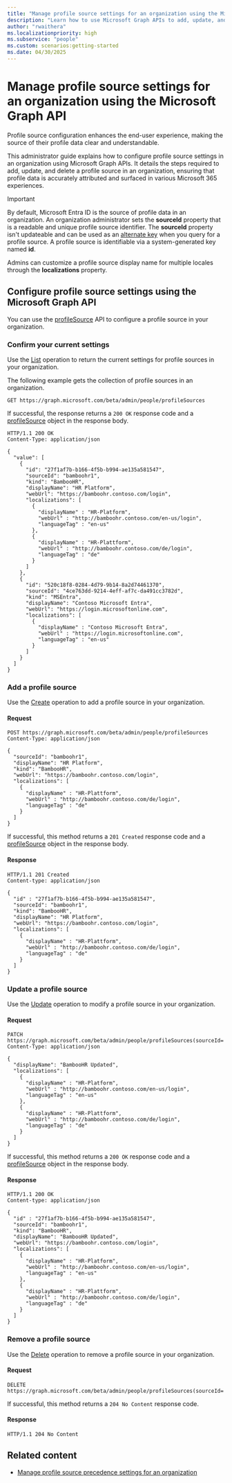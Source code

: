 ```yaml
---
title: "Manage profile source settings for an organization using the Microsoft Graph API"
description: "Learn how to use Microsoft Graph APIs to add, update, and delete settings that manage profile sources in an organization."
author: "rwaithera"
ms.localizationpriority: high
ms.subservice: "people"
ms.custom: scenarios:getting-started
ms.date: 04/30/2025
---
```


# Manage profile source settings for an organization using the Microsoft Graph API

Profile source configuration enhances the end-user experience, making the source of their profile data clear and understandable.

This administrator guide explains how to configure profile source settings in an organization using Microsoft Graph APIs. It details the steps required to add, update, and delete a profile source in an organization, ensuring that profile data is accurately attributed and surfaced in various Microsoft 365 experiences.

> [!IMPORTANT]
> By default, Microsoft Entra ID is the source of profile data in an organization.
> An organization administrator sets the **sourceId** property that is a readable and unique profile source identifier. The **sourceId** property isn't updateable and can be used as an [alternate key](https://github.com/microsoft/api-guidelines/blob/vNext/graph/patterns/alternate-key.md) when you query for a profile source. A profile source is identifiable via a system-generated key named **id**.

Admins can customize a profile source display name for multiple locales through the **localizations** property.

## Configure profile source settings using the Microsoft Graph API

You can use the [profileSource](/graph/api/resources/profilesource?view=graph-rest-beta&preserve-view=true) API to configure a profile source in your organization.

### Confirm your current settings

Use the [List](/graph/api/peopleadminsettings-list-profilesources?view=graph-rest-beta&preserve-view=true) operation to return the current settings for profile sources in your organization.

The following example gets the collection of profile sources in an organization.

``` http
GET https://graph.microsoft.com/beta/admin/people/profileSources
```

If successful, the response returns a `200 OK` response code and a [profileSource](/graph/api/resources/profilesource?view=graph-rest-beta&preserve-view=true) object in the response body.

``` http
HTTP/1.1 200 OK
Content-Type: application/json

{
  "value": [
    {
      "id": "27f1af7b-b166-4f5b-b994-ae135a581547",
      "sourceId": "bamboohr1",
      "kind": "BambooHR",
      "displayName": "HR Platform",
      "webUrl": "https://bamboohr.contoso.com/login",
      "localizations": [
        {
          "displayName" : "HR-Platform",
          "webUrl" : "http://bamboohr.contoso.com/en-us/login",
          "languageTag" : "en-us"
        },
        {
          "displayName" : "HR-Plattform",
          "webUrl" : "http://bamboohr.contoso.com/de/login",
          "languageTag" : "de"
        }
      ]
    },
    {
      "id": "520c18f8-0284-4d79-9b14-8a2d74461370",
      "sourceId": "4ce763dd-9214-4eff-af7c-da491cc3782d",
      "kind": "MSEntra",
      "displayName": "Contoso Microsoft Entra",
      "webUrl": "https://login.microsoftonline.com",
      "localizations": [
        {
          "displayName" : "Contoso Microsoft Entra",
          "webUrl" : "https://login.microsoftonline.com",
          "languageTag" : "en-us"
        }
      ]
    }
  ]
}
```

### Add a profile source

Use the [Create](/graph/api/peopleadminsettings-post-profilesources?view=graph-rest-beta&preserve-view=true) operation to add a profile source in your organization.

#### Request

``` http
POST https://graph.microsoft.com/beta/admin/people/profileSources
Content-Type: application/json

{
  "sourceId": "bamboohr1",
  "displayName": "HR Platform",
  "kind": "BambooHR",
  "webUrl": "https://bamboohr.contoso.com/login",
  "localizations": [
    {
      "displayName" : "HR-Plattform",
      "webUrl" : "http://bamboohr.contoso.com/de/login",
      "languageTag" : "de"
    }
  ]
}
```

If successful, this method returns a `201 Created` response code and a [profileSource](/graph/api/resources/profilesource?view=graph-rest-beta&preserve-view=true) object in the response body.

#### Response

``` http
HTTP/1.1 201 Created
Content-type: application/json

{
  "id" : "27f1af7b-b166-4f5b-b994-ae135a581547",
  "sourceId": "bamboohr1",
  "kind": "BambooHR",
  "displayName": "HR Platform",
  "webUrl": "https://bamboohr.contoso.com/login",
  "localizations": [
    {
      "displayName" : "HR-Plattform",
      "webUrl" : "http://bamboohr.contoso.com/de/login",
      "languageTag" : "de"
    }
  ]
}
```

### Update a profile source

Use the [Update](/graph/api/profilesource-update?view=graph-rest-beta&preserve-view=true) operation to modify a profile source in your organization.

#### Request

``` http
PATCH https://graph.microsoft.com/beta/admin/people/profileSources(sourceId='bamboohr1')
Content-Type: application/json

{
  "displayName": "BambooHR Updated",
  "localizations": [
    {
      "displayName" : "HR-Platform",
      "webUrl" : "http://bamboohr.contoso.com/en-us/login",
      "languageTag" : "en-us"
    },
    {
      "displayName" : "HR-Plattform",
      "webUrl" : "http://bamboohr.contoso.com/de/login",
      "languageTag" : "de"
    }
  ]
}
```

If successful, this method returns a `200 OK` response code and a [profileSource](/graph/api/resources/profilesource?view=graph-rest-beta&preserve-view=true) object in the response body.

#### Response

``` http
HTTP/1.1 200 OK
Content-type: application/json

{
  "id" : "27f1af7b-b166-4f5b-b994-ae135a581547",
  "sourceId": "bamboohr1",
  "kind": "BambooHR",
  "displayName": "BambooHR Updated",
  "webUrl": "https://bamboohr.contoso.com/login",
  "localizations": [
    {
      "displayName" : "HR-Platform",
      "webUrl" : "http://bamboohr.contoso.com/en-us/login",
      "languageTag" : "en-us"
    },
    {
      "displayName" : "HR-Plattform",
      "webUrl" : "http://bamboohr.contoso.com/de/login",
      "languageTag" : "de"
    }
  ]
}
```

### Remove a profile source

Use the [Delete](/graph/api/profilesource-delete?view=graph-rest-beta&preserve-view=true) operation to remove a profile source in your organization.

#### Request

``` http
DELETE https://graph.microsoft.com/beta/admin/people/profileSources(sourceId='bamboohr1')
```

If successful, this method returns a `204 No Content` response code.

#### Response

``` http
HTTP/1.1 204 No Content
```

## Related content
* [Manage profile source precedence settings for an organization](/graph/profilepriority-configure-profilepropertysetting.md)